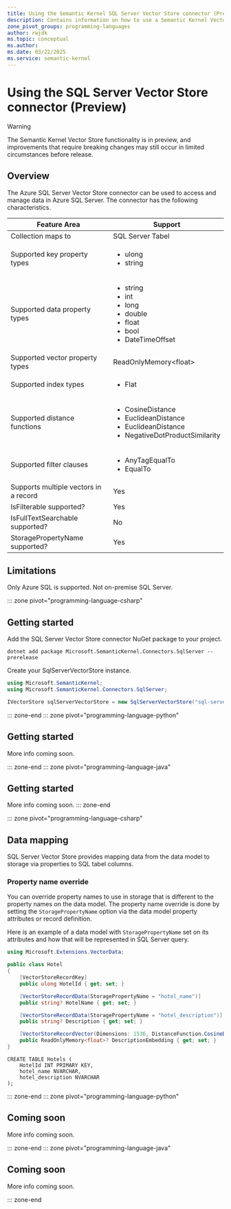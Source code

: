 ```yaml
---
title: Using the Semantic Kernel SQL Server Vector Store connector (Preview)
description: Contains information on how to use a Semantic Kernel Vector store connector to access and manipulate data in Azure SQL Server.
zone_pivot_groups: programming-languages
author: rwjdk
ms.topic: conceptual
ms.author: 
ms.date: 03/22/2025
ms.service: semantic-kernel
---
```

# Using the SQL Server Vector Store connector (Preview)

> [!WARNING]
> The Semantic Kernel Vector Store functionality is in preview, and improvements that require breaking changes may still occur in limited circumstances before release.

## Overview

The Azure SQL Server Vector Store connector can be used to access and manage data in Azure SQL Server. The connector has the following characteristics.

| Feature Area                      | Support                                                                                                                          |
|-----------------------------------|----------------------------------------------------------------------------------------------------------------------------------|
| Collection maps to                | SQL Server Tabel                                                                                                                 |
| Supported key property types      | <ul><li>ulong</li><li>string</li></ul>                                                                                           |
| Supported data property types     | <ul><li>string</li><li>int</li><li>long</li><li>double</li><li>float</li><li>bool</li><li>DateTimeOffset</li></ul>               |
| Supported vector property types   | ReadOnlyMemory\<float\>                                                                                                          |
| Supported index types             | <ul><li>Flat</li></ul>                                                                                                           |
| Supported distance functions      | <ul><li>CosineDistance</li><li>EuclideanDistance</li><li>EuclideanDistance</li><li>NegativeDotProductSimilarity</li></ul>        |
| Supported filter clauses          | <ul><li>AnyTagEqualTo</li><li>EqualTo</li></ul>                                                                                  |
| Supports multiple vectors in a record | Yes                                                                                                                          |
| IsFilterable supported?           | Yes                                                                                                                              |
| IsFullTextSearchable supported?   | No                                                                                                                               |
| StoragePropertyName supported?    | Yes                                                                                                                              |

## Limitations

Only Azure SQL is supported. Not on-premise SQL Server.

::: zone pivot="programming-language-csharp"

## Getting started

Add the SQL Server Vector Store connector NuGet package to your project.

```dotnetcli
dotnet add package Microsoft.SemanticKernel.Connectors.SqlServer --prerelease
```

Create your SqlServerVectorStore instance.

```csharp
using Microsoft.SemanticKernel;
using Microsoft.SemanticKernel.Connectors.SqlServer;

IVectorStore sqlServerVectorStore = new SqlServerVectorStore("sql-server-connection-string");

```

::: zone-end
::: zone pivot="programming-language-python"

## Getting started

More info coming soon.

::: zone-end
::: zone pivot="programming-language-java"

## Getting started

More info coming soon.
::: zone-end

::: zone pivot="programming-language-csharp"

## Data mapping

SQL Server Vector Store provides mapping data from the data model to storage via properties to SQL tabel columns.

### Property name override

You can override property names to use in storage that is different to the property names on the data model.
The property name override is done by setting the `StoragePropertyName` option via the data model property attributes or record definition.

Here is an example of a data model with `StoragePropertyName` set on its attributes and how that will be represented in SQL Server query.

```csharp
using Microsoft.Extensions.VectorData;

public class Hotel
{
    [VectorStoreRecordKey]
    public ulong HotelId { get; set; }

    [VectorStoreRecordData(StoragePropertyName = "hotel_name")]
    public string? HotelName { get; set; }

    [VectorStoreRecordData(StoragePropertyName = "hotel_description")]
    public string? Description { get; set; }

    [VectorStoreRecordVector(Dimensions: 1536, DistanceFunction.CosineDistance, IndexKind.Flat)]
    public ReadOnlyMemory<float>? DescriptionEmbedding { get; set; }
}
```

```
CREATE TABLE Hotels (
    HotelId INT PRIMARY KEY,
    hotel_name NVARCHAR,
    hotel_description NVARCHAR
);
```
::: zone-end
::: zone pivot="programming-language-python"
## Coming soon

More info coming soon.

::: zone-end
::: zone pivot="programming-language-java"
## Coming soon

More info coming soon.

::: zone-end
